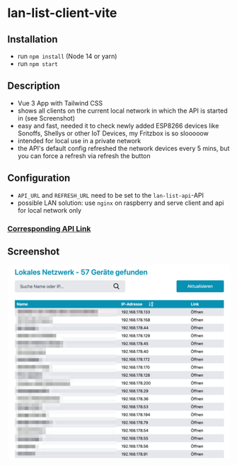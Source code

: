 # lan-list-client-vite

## Installation

- run `npm install` (Node 14 or yarn)
- run `npm start`

## Description

- Vue 3 App with Tailwind CSS
- shows all clients on the current local network in which the API is started in (see Screenshot)
- easy and fast, needed it to check newly added ESP8266 devices like Sonoffs, Shellys or other IoT Devices, my Fritzbox is so slooooow
- intended for local use in a private network
- the API's default config refreshed the network devices every 5 mins, but you can force a refresh via refresh the button

## Configuration

- `API_URL` and `REFRESH_URL` need to be set to the `lan-list-api`-API
- possible LAN solution: use `nginx` on raspberry and serve client and api for local network only

### [Corresponding API Link](https://github.com/holgerschillack/lan-list-api)

## Screenshot

![Lan List Client Screenshot"](screenshot/lan-list-client.png)